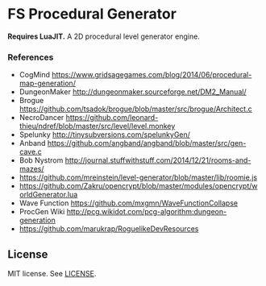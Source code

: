# FS Procedural Generator
**Requires LuaJIT.** A 2D procedural level generator engine.

### References
+ CogMind https://www.gridsagegames.com/blog/2014/06/procedural-map-generation/
+ DungeonMaker http://dungeonmaker.sourceforge.net/DM2_Manual/
+ Brogue https://github.com/tsadok/brogue/blob/master/src/brogue/Architect.c
+ NecroDancer https://github.com/leonard-thieu/ndref/blob/master/src/level/level.monkey
+ Spelunky http://tinysubversions.com/spelunkyGen/
+ Anband https://github.com/angband/angband/blob/master/src/gen-cave.c
+ Bob Nystrom http://journal.stuffwithstuff.com/2014/12/21/rooms-and-mazes/
+ https://github.com/mreinstein/level-generator/blob/master/lib/roomie.js
+ https://github.com/Zakru/opencrypt/blob/master/modules/opencrypt/worldGenerator.lua
+ Wave Function https://github.com/mxgmn/WaveFunctionCollapse
+ ProcGen Wiki http://pcg.wikidot.com/pcg-algorithm:dungeon-generation
+ https://github.com/marukrap/RoguelikeDevResources

## License
MIT license. See [LICENSE](./LICENSE).
